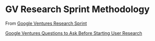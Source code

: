 # GV Research Sprint Methodology

From [Google Ventures Research Sprint](http://www.gv.com/lib/the-gv-research-sprint-a-4-day-process-for-answering-important-startup-questions)

[Google Ventures Questions to Ask Before Starting User Research](http://www.gv.com/lib/questions-to-ask-before-starting-user-research)



